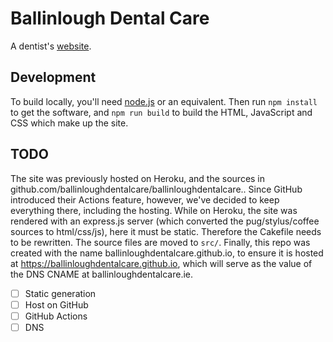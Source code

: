 # Ballinlough Dental Care

A dentist's [website](https://ballinloughdentalcare.ie/).

## Development

To build locally, you'll need [node.js][] or an equivalent. Then run `npm
install` to get the software, and `npm run build` to build the HTML, JavaScript
and CSS which make up the site.

## TODO

The site was previously hosted on Heroku, and the sources in
github.com/ballinloughdentalcare/ballinloughdentalcare.. Since GitHub
introduced their Actions feature, however, we've decided to keep everything
there, including the hosting. While on Heroku, the site was rendered with an
express.js server (which converted the pug/stylus/coffee sources to
html/css/js), here it must be static. Therefore the Cakefile needs to be
rewritten. The source files are moved to `src/`. Finally, this repo was created
with the name ballinloughdentalcare.github.io, to ensure it is hosted at
https://ballinloughdentalcare.github.io, which will serve as the value of the
DNS CNAME at ballinloughdentalcare.ie.

- [ ] Static generation
- [ ] Host on GitHub
- [ ] GitHub Actions
- [ ] DNS

[node.js]: https://nodejs.org/en/
